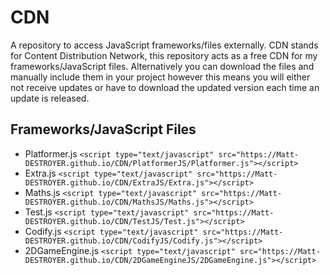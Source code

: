 # CDN
A repository to access JavaScript frameworks/files externally.
CDN stands for Content Distribution Network, this repository acts as a free CDN for my frameworks/JavaScript files. Alternatively you can download the files and manually include them in your project however this means you will either not receive updates or have to download the updated version each time an update is released.

## Frameworks/JavaScript Files
- Platformer.js `<script type="text/javascript" src="https://Matt-DESTROYER.github.io/CDN/PlatformerJS/Platformer.js"></script>`
- Extra.js `<script type="text/javascript" src="https://Matt-DESTROYER.github.io/CDN/ExtraJS/Extra.js"></script>`
- Maths.js `<script type="text/javascript" src="https://Matt-DESTROYER.github.io/CDN/MathsJS/Maths.js"></script>`
- Test.js `<script type="text/javascript" src="https://Matt-DESTROYER.github.io/CDN/TestJS/Test.js"></script>`
- Codify.js `<script type="text/javascript" src="https://Matt-DESTROYER.github.io/CDN/CodifyJS/Codify.js"></script>`
- 2DGameEngine.js `<script type="text/javascript" src="https://Matt-DESTROYER.github.io/CDN/2DGameEngineJS/2DGameEngine.js"></script>`
